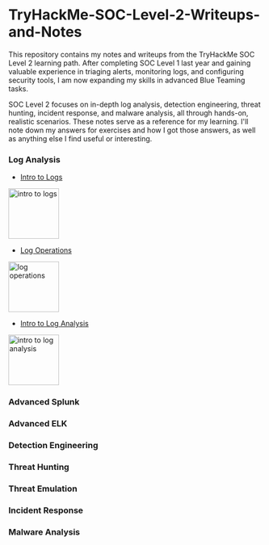 # TryHackMe-SOC-Level-2-Writeups-and-Notes
This repository contains my notes and writeups from the TryHackMe SOC Level 2 learning path. After completing SOC Level 1 last year and gaining valuable experience in triaging alerts, monitoring logs, and configuring security tools, I am now expanding my skills in advanced Blue Teaming tasks.

SOC Level 2 focuses on in-depth log analysis, detection engineering, threat hunting, incident response, and malware analysis, all through hands-on, realistic scenarios. These notes serve as a reference for my learning. I'll note down my answers for exercises and how I got those answers, as well as anything else I find useful or interesting. 

### Log Analysis
- [Intro to Logs](https://github.com/Josh-Rap/TryHackMe-SOC-Level-2-Writeups-and-Notes/blob/main/Log%20Analysis/0.Intro_to_Logs.md)
<img src="https://tryhackme-images.s3.amazonaws.com/room-icons/19b19a4e55a402acb3161cd43f520381.png" alt="intro to logs" width="100"/>

- [Log Operations](https://github.com/Josh-Rap/TryHackMe-SOC-Level-2-Writeups-and-Notes/blob/main/Log%20Analysis/1.Log_Operations.md) 
<img src="https://tryhackme-images.s3.amazonaws.com/room-icons/8e844d45ba39c31fd95802a149d9c070.svg" alt="log operations" width="100"/>

- [Intro to Log Analysis](https://github.com/Josh-Rap/TryHackMe-SOC-Level-2-Writeups-and-Notes/blob/main/Log%20Analysis/2.Intro_to_Log_Analysis.md)
<img src="https://tryhackme-images.s3.amazonaws.com/room-icons/2e995cb333fb7c9fabeafe718927704e.svg" alt="intro to log analysis" width="100"/>

### Advanced Splunk
### Advanced ELK
### Detection Engineering
### Threat Hunting
### Threat Emulation
### Incident Response
### Malware Analysis